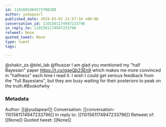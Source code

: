 ```yaml
---
id: 1101602404573708288
author: yudapearl
published_date: 2019-03-01 21:57:34 +00:00
conversation_id: 1101561174947233796
in_reply_to: 1101561174947233796
retweet: None
quoted_tweet: None
type: tweet
tags:

---
```


@shakir_za @blei_lab @fhuszar I am glad you mentioned my "half Bayesian" paper https://t.co/gqeQb23En9 which makes me more convinced in "halfness" each time I read it. I wish I could get serious feedback from the "full Bayesians", but they are busy waiting for their posteriors to peak on the truth.#Bookofwhy

### Metadata

Author: [[@yudapearl]]
Conversation: [[conversation-1101561174947233796]]
In reply to: [[1101561174947233796]]
Retweet of: [[None]]
Quoted tweet: [[None]]
